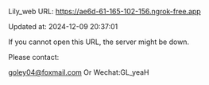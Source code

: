 Lily_web URL: https://ae6d-61-165-102-156.ngrok-free.app

Updated at: 2024-12-09 20:37:01

If you cannot open this URL, the server might be down.

Please contact: 

goley04@foxmail.com Or Wechat:GL_yeaH